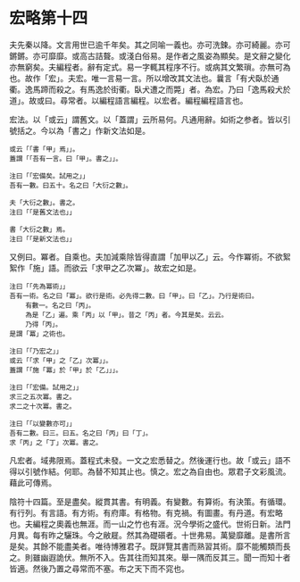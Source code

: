 # 宏略第十四

夫先秦以降。文言用世已逾千年矣。其之同喻一義也。亦可洗鍊。亦可綺麗。亦可鏘鏘。亦可靡靡。或高古詰聱。或淺白俗易。是作者之風姿為顯矣。是文辭之變化亦無窮矣。夫編程者。辭有定式。易一字輒其程序不行。或病其文繁瑣。亦無可為也。故作「宏」。夫宏。唯一言易一言。所以增改其文法也。曩言「有犬臥於通衢。逸馬蹄而殺之。有馬逸於街衢。臥犬遭之而斃」者。為宏。乃曰「逸馬殺犬於道」。故或曰。尋常者。以編程語言編程。以宏者。編程編程語言也。

宏法。以「或云」謂舊文。以「蓋謂」云所易何。凡通用辭。如術之参者。皆以引號括之。今以為「書之」作新文法如是。

```
或云「「書「甲」焉」」。
蓋謂「「吾有一言。曰「甲」。書之」」。

注曰「「宏備矣。試用之」」
吾有一數。曰五十。名之曰「大衍之數」。

夫「大衍之數」。書之。
注曰「「是舊文法也」」

書「大衍之數」焉。
注曰「「是新文法也」」
```

又例曰。冪者。自乘也。夫加減乘除皆得直謂「加甲以乙」云。今作冪術。不欲絮絮作「施」語。而欲云「求甲之乙次冪」。故宏之如是。

```
注曰「「先為冪術」」
吾有一術。名之曰「冪」。欲行是術。必先得二數。曰「甲」。曰「乙」。乃行是術曰。
	有數一。名之曰「丙」。
	為是「乙」遍。乘「丙」以「甲」。昔之「丙」者。今其是矣。云云。
	乃得「丙」。
是謂「冪」之術也。

注曰「「乃宏之」」
或云「「求「甲」之「乙」次冪」」。
蓋謂「「施「冪」於「甲」於「乙」」」。

注曰「「宏備。試用之」」
求三之五次冪。書之。
求二之十次冪。書之。

注曰「「以變數亦可」」
吾有二數。曰三。曰五。名之曰「丙」曰「丁」。
求「丙」之「丁」次冪。書之。
```

凡宏者。域弗限焉。蓋程式未發。一文之宏悉替之。然後運行也。故「或云」語不得以引號作結。何耶。為替不知其止也。慎之。宏之為自由也。眾君子文彩風流。藉此可傳焉。

陰符十四篇。至是盡矣。縱貫其書。有明義。有變數。有算術。有決策。有循環。有行列。有言語。有方術。有府庫。有格物。有克禍。有圖畫。有丹道。有宏略也。夫編程之奧義也無涯。而一山之竹也有涯。況今學術之盛代。世術日新。法門月異。每有昨之驪珠。今之敝屣。然其為礎礩者。十世弗易。萬變靡離。是書所言是矣。其餘不能盡美者。唯待博雅君子。既詳覽其書而熟習其術。靡不能觸類而長之。則雖幽遐詭伏。無所不入。告其往而知其來。舉一隅而反其三。聞一而知十者皆適。然後乃置之尋常而不塞。布之天下而不窕也。

